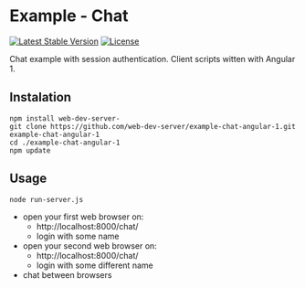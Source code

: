 # Example - Chat

[![Latest Stable Version](https://img.shields.io/badge/Stable-v1.3.1-brightgreen.svg?style=plastic)](https://github.com/web-dev-server/example-chat/releases)
[![License](https://img.shields.io/badge/Licence-BSD-brightgreen.svg?style=plastic)](https://github.com/web-dev-server/example-chat-angular-1/blob/master/LICENCE.md)

Chat example with session authentication. Client scripts witten with Angular 1.

## Instalation
```shell
npm install web-dev-server-
git clone https://github.com/web-dev-server/example-chat-angular-1.git example-chat-angular-1
cd ./example-chat-angular-1
npm update
```

## Usage
```shell
node run-server.js
```
- open your first web browser on:
  - http://localhost:8000/chat/
  - login with some name
- open your second web browser on:
  - http://localhost:8000/chat/
  - login with some different name
- chat between browsers
